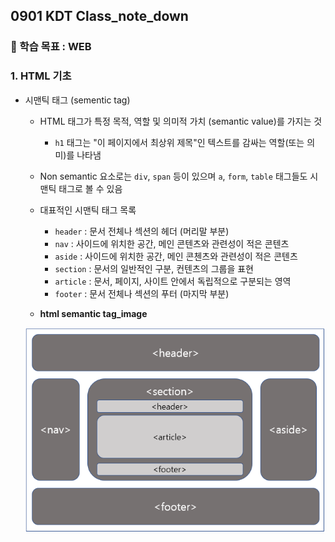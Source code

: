 ## 0901 KDT Class_note_down

### 🎯 학습 목표 : WEB

### 1. HTML 기초

- 시맨틱 태그 (sementic tag)

  - HTML 태그가 특정 목적, 역할 및 의미적 가치 (semantic value)를 가지는 것

    - `h1` 태그는 "이 페이지에서 최상위 제목"인 텍스트를 감싸는 역할(또는 의미)를 나타냄
  - Non semantic 요소로는 `div`, `span` 등이 있으며 `a`, `form`, `table` 태그들도 시맨틱 태그로 볼 수 있음
  - 대표적인 시맨틱 태그 목록

    - `header` : 문서 전체나 섹션의 헤더 (머리말 부분)
    - `nav` : 사이드에 위치한 공간, 메인 콘텐츠와 관련성이 적은 콘텐츠
    - `aside` : 사이드에 위치한 공간, 메인 콘첸츠와 관련성이 적은 콘텐츠
    - `section` : 문서의 일반적인 구분, 컨텐츠의 그룹을 표현
    - `article` : 문서, 페이지, 사이트 안에서 독립적으로 구분되는 영역
    - `footer` : 문서 전체나 섹션의 푸터 (마지막 부분)
  
  - **html semantic tag_image**

  ![0901](220901.assets/0901.png)

